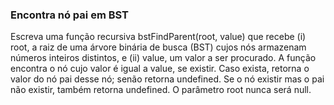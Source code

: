 ### Encontra nó pai em BST ###

Escreva uma função recursiva bstFindParent(root, value) que recebe (i) root, a raiz de uma árvore binária de busca (BST) cujos nós armazenam números inteiros distintos, e (ii) value, um valor a ser procurado. A função encontra o nó cujo valor é igual a value, se existir. Caso exista, retorna o valor do nó pai desse nó; senão retorna undefined. Se o nó existir mas o pai não existir, também retorna undefined. O parâmetro root nunca será null.